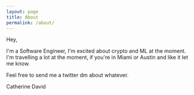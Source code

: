 ```yaml
---
layout: page
title: About
permalink: /about/
---
```


Hey,

I'm a Software Engineer, I'm excited about crypto and ML at the moment. 
I'm travelling a lot at the moment, if you're in Miami or Austin and like it let me know. 

Feel free to send me a twitter dm about whatever.

Catherine David

